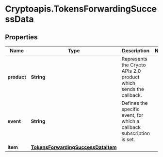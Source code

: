 # Cryptoapis.TokensForwardingSuccessData

## Properties

Name | Type | Description | Notes
------------ | ------------- | ------------- | -------------
**product** | **String** | Represents the Crypto APIs 2.0 product which sends the callback. | 
**event** | **String** | Defines the specific event, for which a callback subscription is set. | 
**item** | [**TokensForwardingSuccessDataItem**](TokensForwardingSuccessDataItem.md) |  | 


